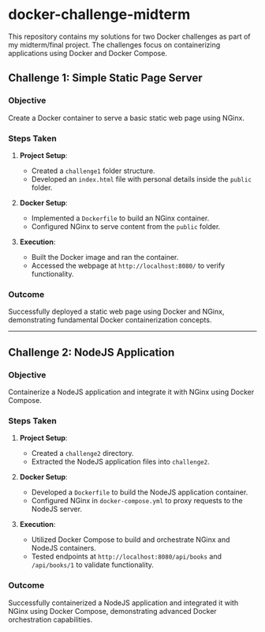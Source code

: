 # docker-challenge-midterm

This repository contains my solutions for two Docker challenges as part of my midterm/final project. The challenges focus on containerizing applications using Docker and Docker Compose.

## Challenge 1: Simple Static Page Server

### Objective
Create a Docker container to serve a basic static web page using NGinx.

### Steps Taken
1. **Project Setup**:
   - Created a `challenge1` folder structure.
   - Developed an `index.html` file with personal details inside the `public` folder.

2. **Docker Setup**:
   - Implemented a `Dockerfile` to build an NGinx container.
   - Configured NGinx to serve content from the `public` folder.

3. **Execution**:
   - Built the Docker image and ran the container.
   - Accessed the webpage at `http://localhost:8080/` to verify functionality.

### Outcome
Successfully deployed a static web page using Docker and NGinx, demonstrating fundamental Docker containerization concepts.

---

## Challenge 2: NodeJS Application

### Objective
Containerize a NodeJS application and integrate it with NGinx using Docker Compose.

### Steps Taken
1. **Project Setup**:
   - Created a `challenge2` directory.
   - Extracted the NodeJS application files into `challenge2`.

2. **Docker Setup**:
   - Developed a `Dockerfile` to build the NodeJS application container.
   - Configured NGinx in `docker-compose.yml` to proxy requests to the NodeJS server.

3. **Execution**:
   - Utilized Docker Compose to build and orchestrate NGinx and NodeJS containers.
   - Tested endpoints at `http://localhost:8080/api/books` and `/api/books/1` to validate functionality.

### Outcome
Successfully containerized a NodeJS application and integrated it with NGinx using Docker Compose, demonstrating advanced Docker orchestration capabilities.
